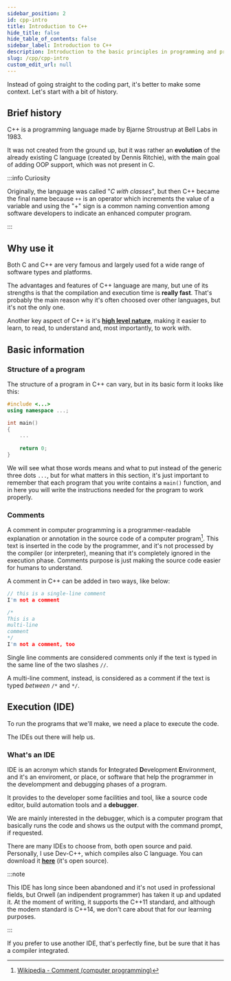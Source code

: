 ```yaml
---
sidebar_position: 2
id: cpp-intro
title: Introduction to C++
hide_title: false
hide_table_of_contents: false
sidebar_label: Introduction to C++
description: Introduction to the basic principles in programming and problem solving.
slug: /cpp/cpp-intro
custom_edit_url: null
---
```



Instead of going straight to the coding part, it's better to make some context.
Let's start with a bit of history.

## Brief history

C++ is a programming language made by Bjarne Stroustrup at Bell Labs in 1983.

It was not created from the ground up, but it was rather an **evolution** of the already 
existing C language (created by Dennis Ritchie), with the main goal of adding OOP support, 
which was not present in C.

:::info Curiosity

Originally, the language was called "*C with classes*", but then C++ became the final name 
because `++` is an operator which increments the value of a variable and using the "+" 
sign is a common naming convention among software developers to indicate an enhanced 
computer program.

:::


## Why use it

Both C and C++ are very famous and largely used fot a wide range of software types and 
platforms.

The advantages and features of  C++ language are many, but une of its strengths is 
that the compilation and execution time is **really fast**. That's probably the main 
reason why it's often choosed over other languages, but it's not the only one.

Another key aspect of C++ is it's [**high level nature**](https://en.wikipedia.org/wiki/High-level_programming_language), 
making it easier to learn, to read, to understand and, most importantly, to work with.


## Basic information

### Structure of a program

The structure of a program in C++ can vary, but in its basic form it looks like this:

```cpp
#include <...>
using namespace ...;

int main()
{
	...
	
	return 0;
}
```

We will see what those words means and what to put instead of the generic three dots 
`...`, but for what matters in this section, it's just important to remember that each 
program that you write contains a `main()` function, and in here you will write 
the instructions needed for the program to work properly.


### Comments

A comment in computer programming is a programmer-readable explanation or annotation in 
the source code of a computer program[^1]. This text is inserted in the code by the 
programmer, and it's not processed by the compiler (or interpreter), meaning that it's 
completely ignored in the execution phase. 
Comments purpose is just making the source code easier for humans to understand.

A comment in C++ can be added in two ways, like below:

```cpp
// this is a single-line comment
I'm not a comment

/* 
This is a 
multi-line
comment
*/
I'm not a comment, too
```

Single line comments are considered comments only if the text is typed in the same line 
of the two slashes `//`.

A multi-line comment, instead, is considered as a comment if the text is typed *between*
`/*` and `*/`.


## Execution (IDE)

To run the programs that we'll make, we need a place to execute the code.

The IDEs out there will help us.

### What's an IDE

IDE is an acronym which stands for **I**ntegrated **D**evelopment **E**nvironment, and 
it's an enviroment, or place, or software that help the programmer in the develompment
and debugging phases of a program.

It provides to the developer some facilities and tool, like a source code editor, build 
automation tools and a **debugger**.

We are mainly interested in the debugger, which is a computer program that basically runs 
the code and shows us the output with the command prompt, if requested.

There are many IDEs to choose from, both open source and paid. Personally, I use Dev-C++,
which compiles also C language. You can download it **[here](https://sourceforge.net/projects/orwelldevcpp/)** 
(it's open source).

:::note

This IDE has long since been abandoned and it's not used in professional fields, but Orwell 
(an indipendent programmer) has taken it up and updated it. At the moment of writing, it 
supports the C++11 standard, and although the modern standard is C++14, we don't care about 
that for our learning purposes.

:::

If you prefer to use another IDE, that's perfectly fine, but be sure that it has a compiler
integrated.



[^1]: [Wikipedia - Comment (computer programming)](https://en.wikipedia.org/wiki/Comment_(computer_programming)#:~:text=a%20comment%20is%20a%20programmer-readable%20explanation%20or%20annotation%20in%20the%20source%20code%20of%20a%20computer%20program)